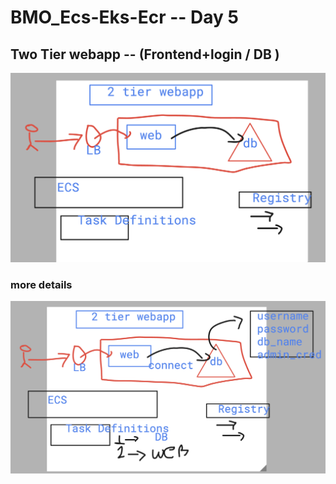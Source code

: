 # BMO_Ecs-Eks-Ecr -- Day 5 

## Two Tier webapp -- (Frontend+login / DB )

<img src="images/twot.png">

### more details 

<img src="images/new.png">